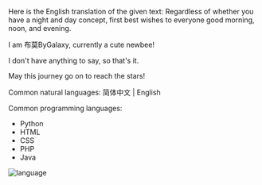 Here is the English translation of the given text:
Regardless of whether you have a night and day concept, first best wishes to everyone good morning, noon, and evening.

I am 布莫ByGalaxy, currently a cute newbee!

I don't have anything to say, so that's it.

May this journey go on to reach the stars!

Common natural languages:
简体中文 | English

Common programming languages:
- Python
- HTML
- CSS
- PHP
- Java

![language](https://github-readme-stats.vercel.app/api/top-langs?username=ByGalxy&locale=cn&show_icons=true&theme=transparent&card_width=470&hide_border=true )
